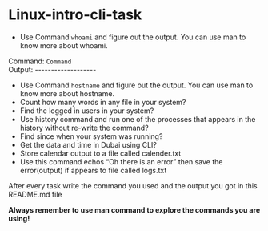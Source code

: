 # Linux-intro-cli-task


-	Use Command ` whoami ` and figure out the output.
You can use man to know more about whoami.

Command: ` Command ` <br/>
Output: -------------------


-	Use Command ` hostname ` and figure out the output.
You can use man to know more about hostname.
-	Count how many words in any file in your system?
-	Find the logged in users in your system?
-	Use history command and run one of the processes that appears in the history without re-write the command?
-	Find since when your system was running?
-	Get the data and time in Dubai using CLI?
-	Store calendar output to a file called calender.txt
-	Use this command echos “Oh there is an error” then save the error(output) if appears to file called logs.txt

 After every task write the command you used 
 and the output you got in this README.md file


**Always remember to use man command to explore the commands you are using!**



